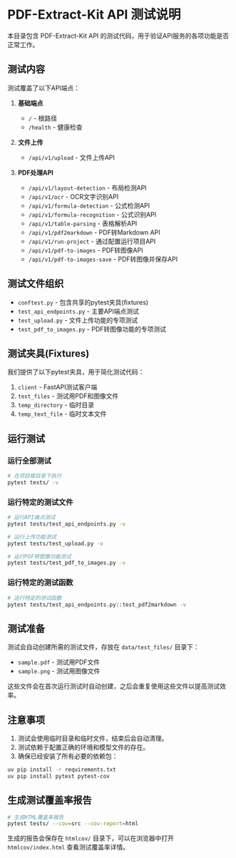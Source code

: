 # PDF-Extract-Kit API 测试说明

本目录包含 PDF-Extract-Kit API 的测试代码，用于验证API服务的各项功能是否正常工作。

## 测试内容

测试覆盖了以下API端点：

1. **基础端点**
   - `/` - 根路径
   - `/health` - 健康检查

2. **文件上传**
   - `/api/v1/upload` - 文件上传API

3. **PDF处理API**
   - `/api/v1/layout-detection` - 布局检测API
   - `/api/v1/ocr` - OCR文字识别API
   - `/api/v1/formula-detection` - 公式检测API
   - `/api/v1/formula-recognition` - 公式识别API
   - `/api/v1/table-parsing` - 表格解析API
   - `/api/v1/pdf2markdown` - PDF转Markdown API
   - `/api/v1/run-project` - 通过配置运行项目API
   - `/api/v1/pdf-to-images` - PDF转图像API
   - `/api/v1/pdf-to-images-save` - PDF转图像并保存API

## 测试文件组织

- `conftest.py` - 包含共享的pytest夹具(fixtures)
- `test_api_endpoints.py` - 主要API端点测试
- `test_upload.py` - 文件上传功能的专项测试
- `test_pdf_to_images.py` - PDF转图像功能的专项测试

## 测试夹具(Fixtures)

我们提供了以下pytest夹具，用于简化测试代码：

1. `client` - FastAPI测试客户端
2. `test_files` - 测试用PDF和图像文件
3. `temp_directory` - 临时目录
4. `temp_text_file` - 临时文本文件

## 运行测试

### 运行全部测试

```bash
# 在项目根目录下执行
pytest tests/ -v
```

### 运行特定的测试文件

```bash
# 运行API端点测试
pytest tests/test_api_endpoints.py -v

# 运行上传功能测试
pytest tests/test_upload.py -v

# 运行PDF转图像功能测试
pytest tests/test_pdf_to_images.py -v
```

### 运行特定的测试函数

```bash
# 运行特定的测试函数
pytest tests/test_api_endpoints.py::test_pdf2markdown -v
```

## 测试准备

测试会自动创建所需的测试文件，存放在 `data/test_files/` 目录下：

- `sample.pdf` - 测试用PDF文件
- `sample.png` - 测试用图像文件

这些文件会在首次运行测试时自动创建，之后会重复使用这些文件以提高测试效率。

## 注意事项

1. 测试会使用临时目录和临时文件，结束后会自动清理。
2. 测试依赖于配置正确的环境和模型文件的存在。
3. 确保已经安装了所有必要的依赖包：

```bash
uv pip install -r requirements.txt
uv pip install pytest pytest-cov
```

## 生成测试覆盖率报告

```bash
# 生成HTML覆盖率报告
pytest tests/ --cov=src --cov-report=html
```

生成的报告会保存在 `htmlcov/` 目录下，可以在浏览器中打开 `htmlcov/index.html` 查看测试覆盖率详情。 
